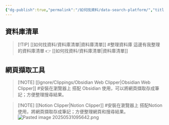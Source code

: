```yaml
---
{"dg-publish":true,"permalink":"/如何找資料/data-search-platform/","title":"資料搜尋平台","tags":["📝數位工具交流beta","🎯學習歷程檔案","self_learing","📋我的專案"],"created":"2025-05-26T16:37:47.512+08:00","updated":"2025-06-18T15:27:58.000+08:00"}
---
```





## 資料庫清單


> [!TIP]  [[如何找資料/資料庫清單\|資料庫清單]] #整理資料庫
> 這邊有我整理的資料庫清單 👉 [[如何找資料/資料庫清單\|資料庫清單]] 


## 網頁擷取工具

> [!NOTE]  [[ignore/Clippings/Obsidian Web Clipper\|Obsidian Web Clipper]] #安裝在瀏覽器上
> 搭配 Obsidian 使用，可以將網頁擷取存成筆記；方便整理搜尋結果。



> [!NOTE] [[Notion Clipper\|Notion Clipper]] #安裝在瀏覽器上
> 搭配Notion使用，將網頁擷取存成筆記；方便整理網頁和搜尋結果。
> ![Pasted image 20250531095642.png](/img/user/%E5%A6%82%E4%BD%95%E6%89%BE%E8%B3%87%E6%96%99/Pasted%20image%2020250531095642.png)


